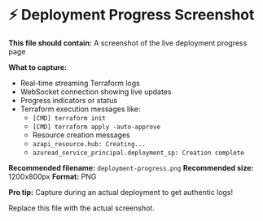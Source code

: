 # ⚡ Deployment Progress Screenshot

**This file should contain:** A screenshot of the live deployment progress page

**What to capture:**
- Real-time streaming Terraform logs
- WebSocket connection showing live updates
- Progress indicators or status
- Terraform execution messages like:
  - `[CMD] terraform init`
  - `[CMD] terraform apply -auto-approve`
  - Resource creation messages
  - `azapi_resource.hub: Creating...`
  - `azuread_service_principal.deployment_sp: Creation complete`

**Recommended filename:** `deployment-progress.png`
**Recommended size:** 1200x800px
**Format:** PNG

**Pro tip:** Capture during an actual deployment to get authentic logs!

Replace this file with the actual screenshot.